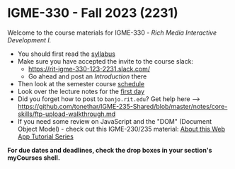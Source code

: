 # IGME-330 - Fall 2023 (2231)

Welcome to the course materials for IGME-330 - *Rich Media Interactive Development I.*
- You should first read the [syllabus](syllabus.md)
- Make sure you have accepted the invite to the course slack:
  - https://rit-igme-330-123-2231.slack.com/
  - Go ahead and post an *Introduction* there
- Then look at the semester course [schedule](schedule.md)
- Look over the lecture notes for the [first day](./weekly/01A.md)
- Did you forget how to post to `banjo.rit.edu`? Get help here --> https://github.com/tonethar/IGME-235-Shared/blob/master/notes/core-skills/ftp-upload-walkthrough.md
- If you need some review on JavaScript and the "DOM" (Document Object Model) - check out this IGME-230/235 material: [About this Web App Tutorial Series](https://github.com/tonethar/IGME-235-Shared/blob/master/tutorial/web-apps-0.md)

**For due dates and deadlines, check the drop boxes in your section's myCourses shell.**
